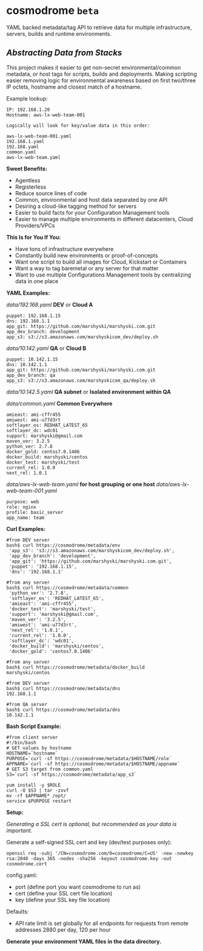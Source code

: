 # cosmodrome  ``beta``
YAML backed metadata/tag API to retrieve data for multiple infrastructure, servers, builds and runtime environments.


*Abstracting Data from Stacks*
----------------------------
This project makes it easier to get non-secret environmental/common metadata, or host tags for scripts, builds and deployments.  Making scripting easier removing logic for environmental awareness based on first two/three IP octets, hostname and closest match of a hostname.

Example lookup:

    IP: 192.168.1.20
    Hostname: aws-lx-web-team-001

    Logically will look for key/value data in this order:

    aws-lx-web-team-001.yaml
    192.168.1.yaml
    192.168.yaml
    common.yaml
    aws-lx-web-team.yaml


**Sweet Benefits:**

- Agentless
- Registerless
- Reduce source lines of code
- Common, environmental and host data separated by one API
- Desiring a cloud-like tagging method for servers
- Easier to build facts for your Configuration Management tools
- Easier to manage multiple environments in different datacenters, Cloud Providers/VPCs

**This Is for You If You:**

- Have tons of infrastructure everywhere
- Constantly build new environments or proof-of-concepts
- Want one script to build all images for Cloud, Kickstart or Containers
- Want a way to tag baremetal or any server for that matter
- Want to use multiple Configurations Management tools by centralizing data in one place

**YAML Examples:**

*data/192.168.yaml*  **DEV** or **Cloud A**

    puppet: 192.168.1.15
    dns: 192.168.1.1
    app_git: https://github.com/marshyski/marshyski.com.git
    app_dev_branch: development
    app_s3: s3://s3.amazonaws.com/marshyskicom_dev/deploy.sh
    
*data/10.142.yaml*  **QA** or **Cloud B**

    puppet: 10.142.1.15
    dns: 10.142.1.1
    app_git: https://github.com/marshyski/marshyski.com.git
    app_dev_branch: qa
    app_s3: s3://s3.amazonaws.com/marshyskicom_qa/deploy.sh
    
*data/10.142.5.yaml*  **QA subnet** or **Isolated environment within QA**

*data/common.yaml*  **Common Everywhere**

    amieast: ami-cffr455
    amiwest: ami-u77d3rt
    softlayer_os: REDHAT_LATEST_65
    softlayer_dc: wdc01
    support: marshyski@gmail.com
    maven_ver: 3.2.5
    python_ver: 2.7.8
    docker_gold: centos7.0.1406
    docker_build: marshyski/centos
    docker_test: marshyski/test
    current_rel: 1.0.0
    next_rel: 1.0.1
    
*data/aws-lx-web-team.yaml* **for host grouping or one host** *data/aws-lx-web-team-001.yaml*

    purpose: web
    role: nginx
    profile: basic_server
    app_name: team

**Curl Examples:**

    #from DEV server
    bash$ curl https://cosmodrome/metadata/env
     'app_s3': 's3://s3.amazonaws.com/marshyskicom_dev/deploy.sh',
     'app_dev_branch': 'development',
     'app_git': 'https://github.com/marshyski/marshyski.com.git',
     'puppet': '192.168.1.15',
     'dns': '192.168.1.1'
    
    #from any server
    bash$ curl https://cosmodrome/metadata/common
     'python_ver': '2.7.8',
     'softlayer_os': 'REDHAT_LATEST_65',
     'amieast': 'ami-cffr455',
     'docker_test': 'marshyski/test',
     'support': 'marshyski@gmail.com',
     'maven_ver': '3.2.5',
     'amiwest': 'ami-u77d3rt',
     'next_rel': '1.0.1',
     'current_rel': '1.0.0',
     'softlayer_dc': 'wdc01',
     'docker_build': 'marshyski/centos',
     'docker_gold': 'centos7.0.1406'

    #from any server
    bash$ curl https://cosmodrome/metadata/docker_build
    marshyski/centos

    #from DEV server
    bash$ curl https://cosmodrome/metadata/dns
    192.168.1.1

    #from QA server
    bash$ curl https://cosmodrome/metadata/dns
    10.142.1.1
    
    
**Bash Script Example:**

    #from client server
    #!/bin/bash
    # GET values by hostname
    HOSTNAME=`hostname`
    PURPOSE=`curl -sf https://cosmodrome/metadata/$HOSTNAME/role`
    APPNAME=`curl -sf https://cosmodrome/metadata/$HOSTNAME/appname`
    # GET S3 target from common.yaml
    S3=`curl -sf https://cosmodrome/metadata/app_s3`

    yum install -y $ROLE
    curl -O $S3 | tar -zxvf
    mv -rf $APPNAME* /opt/
    service $PURPOSE restart

**Setup:**

*Generating a SSL cert is optional, but recommended as your data is important.*

Generate a self-signed SSL cert and key (dev/test purposes only):

    openssl req -subj '/CN=cosmodrome.com/O=cosmodrome/C=US' -new -newkey rsa:2048 -days 365 -nodes -sha256 -keyout cosmodrome.key -out cosmodrome.cert

config.yaml:

 - port (define port you want cosmodrome to run as) 
 - cert (define your SSL cert file location) 
 - key (define your SSL key file location)

Defaults:

 - API rate limit is set globally for all endpoints for requests from remote addresses 2880 per day, 120 per hour

**Generate your environment YAML files in the data directory.**
